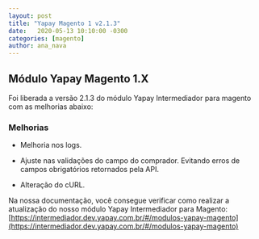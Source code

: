 ```yaml
---
layout: post
title: "Yapay Magento 1 v2.1.3"
date:   2020-05-13 10:10:00 -0300
categories: [magento]
author: ana_nava
---
```


## Módulo Yapay Magento 1.X

Foi liberada a versão 2.1.3 do módulo Yapay Intermediador para magento com as melhorias abaixo:

<!-- more -->


### **Melhorias**

* Melhoria nos logs.

* Ajuste nas validações do campo do comprador. Evitando erros de campos obrigatórios retornados pela API. 

* Alteração do cURL.





Na nossa documentação, você consegue verificar como realizar a atualização do nosso módulo Yapay Intermediador para Magento: [https://intermediador.dev.yapay.com.br/#/modulos-yapay-magento](https://intermediador.dev.yapay.com.br/#/modulos-yapay-magento)


